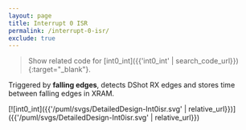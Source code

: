 ```yaml
---
layout: page
title: Interrupt 0 ISR
permalink: /interrupt-0-isr/
exclude: true
---
```


> Show related code for [int0_int]({{'int0_int' | search_code_url}}){:target="_blank"}.

Triggered by **falling edges**, detects DShot RX edges and stores time between falling edges in XRAM.

[![int0_int]({{'/puml/svgs/DetailedDesign-Int0isr.svg' | relative_url}})]({{'/puml/svgs/DetailedDesign-Int0isr.svg' | relative_url}})
